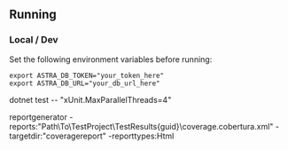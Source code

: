## Running
### Local / Dev
Set the following environment variables before running:
```
export ASTRA_DB_TOKEN="your_token_here"
export ASTRA_DB_URL="your_db_url_here"
```

dotnet test -- "xUnit.MaxParallelThreads=4"

reportgenerator
-reports:"Path\To\TestProject\TestResults\{guid}\coverage.cobertura.xml"
-targetdir:"coveragereport"
-reporttypes:Html